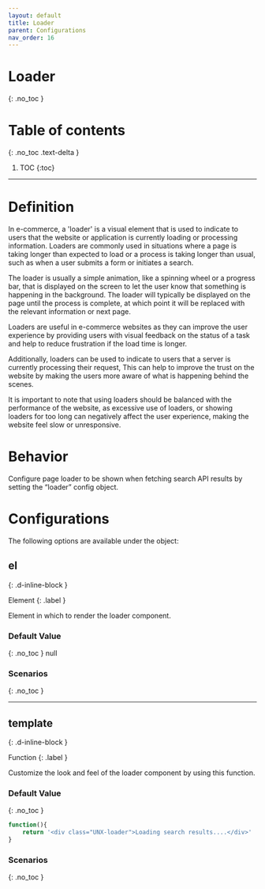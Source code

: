 ```yaml
---
layout: default
title: Loader
parent: Configurations
nav_order: 16
---
```


# Loader
{: .no_toc }

# Table of contents
{: .no_toc .text-delta }

1. TOC
{:toc}

---

# Definition
In e-commerce, a 'loader' is a visual element that is used to indicate to users that the website or application is currently loading or processing information. Loaders are commonly used in situations where a page is taking longer than expected to load or a process is taking longer than usual, such as when a user submits a form or initiates a search.

The loader is usually a simple animation, like a spinning wheel or a progress bar, that is displayed on the screen to let the user know that something is happening in the background. The loader will typically be displayed on the page until the process is complete, at which point it will be replaced with the relevant information or next page.

Loaders are useful in e-commerce websites as they can improve the user experience by providing users with visual feedback on the status of a task and help to reduce frustration if the load time is longer.

Additionally, loaders can be used to indicate to users that a server is currently processing their request, This can help to improve the trust on the website by making the users more aware of what is happening behind the scenes.

It is important to note that using loaders should be balanced with the performance of the website, as excessive use of loaders, or showing loaders for too long can negatively affect the user experience, making the website feel slow or unresponsive.

# Behavior

Configure page loader to be shown when fetching search API results by setting the “loader” config object. 

# Configurations

The following options are available under the object:  

## el
{: .d-inline-block }

Element
{: .label }

Element in which to render the loader component.

### Default Value
{: .no_toc }
null	

### Scenarios
{: .no_toc }

---
## template
{: .d-inline-block }

Function
{: .label }


Customize the look and feel of the loader component by using this function.

### Default Value
{: .no_toc }
```js
function(){
    return '<div class="UNX-loader">Loading search results....</div>'
}
```	

### Scenarios
{: .no_toc }

